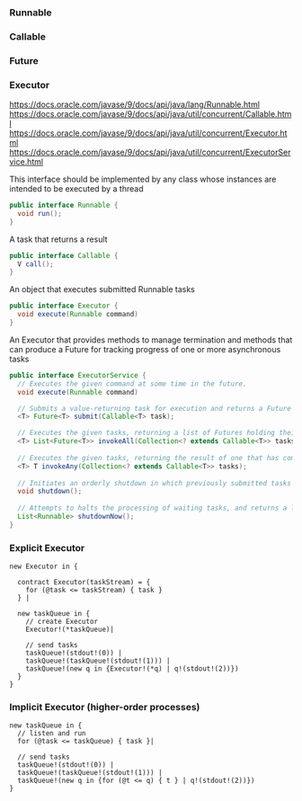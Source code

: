 ### Runnable
### Callable
### Future
### Executor

https://docs.oracle.com/javase/9/docs/api/java/lang/Runnable.html
https://docs.oracle.com/javase/9/docs/api/java/util/concurrent/Callable.html
https://docs.oracle.com/javase/9/docs/api/java/util/concurrent/Executor.html
https://docs.oracle.com/javase/9/docs/api/java/util/concurrent/ExecutorService.html

This interface should be implemented by any class whose instances are intended to be executed by a thread
```java
public interface Runnable {
  void run();
}
```

A task that returns a result
```java
public interface Callable {
  V call();
}
```

An object that executes submitted Runnable tasks
```java
public interface Executor {
  void execute(Runnable command)
}
```

An Executor that provides methods to manage termination and methods that can produce a Future for tracking progress of one or more asynchronous tasks
```java
public interface ExecutorService {
  // Executes the given command at some time in the future.
  void execute(Runnable command)

  // Submits a value-returning task for execution and returns a Future representing the pending results of the task.
  <T> Future<T> submit(Callable<T> task);

  // Executes the given tasks, returning a list of Futures holding their status and results when all complete.
  <T> List<Future<T>> invokeAll(Collection<? extends Callable<T>> tasks);
  
  // Executes the given tasks, returning the result of one that has completed successfully, if any do.
  <T> T invokeAny(Collection<? extends Callable<T>> tasks);
  
  // Initiates an orderly shutdown in which previously submitted tasks are executed, but no new tasks will be accepted.
  void shutdown();
  
  // Attempts to halts the processing of waiting tasks, and returns a list of the tasks that were awaiting execution.
  List<Runnable> shutdownNow();
}
```

### Explicit Executor
```
new Executor in {

  contract Executor(taskStream) = {
    for (@task <= taskStream) { task }
  } |
  
  new taskQueue in {
    // create Executor
    Executor!(*taskQueue)|
    
    // send tasks
    taskQueue!(stdout!(0)) |
    taskQueue!(taskQueue!(stdout!(1))) |    
    taskQueue!(new q in {Executor!(*q) | q!(stdout!(2))})
  }
}
```

### Implicit Executor (higher-order processes)
```
new taskQueue in {
  // listen and run
  for (@task <= taskQueue) { task }|
  
  // send tasks
  taskQueue!(stdout!(0)) |
  taskQueue!(taskQueue!(stdout!(1))) |    
  taskQueue!(new q in {for (@t <= q) { t } | q!(stdout!(2))})
}
```
